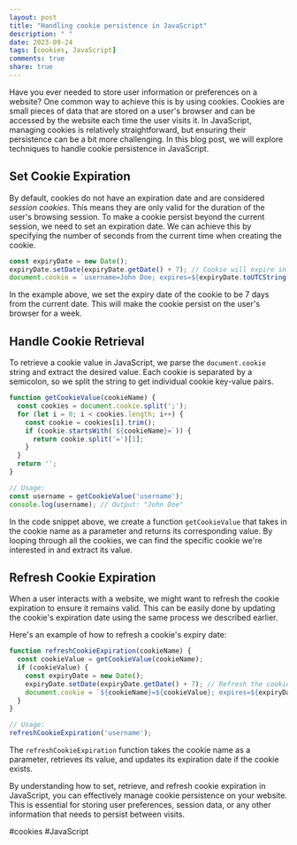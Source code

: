 ```yaml
---
layout: post
title: "Handling cookie persistence in JavaScript"
description: " "
date: 2023-09-24
tags: [cookies, JavaScript]
comments: true
share: true
---
```


Have you ever needed to store user information or preferences on a website? One common way to achieve this is by using cookies. Cookies are small pieces of data that are stored on a user's browser and can be accessed by the website each time the user visits it. In JavaScript, managing cookies is relatively straightforward, but ensuring their persistence can be a bit more challenging. In this blog post, we will explore techniques to handle cookie persistence in JavaScript.

## Set Cookie Expiration

By default, cookies do not have an expiration date and are considered *session cookies*. This means they are only valid for the duration of the user's browsing session. To make a cookie persist beyond the current session, we need to set an expiration date. We can achieve this by specifying the number of seconds from the current time when creating the cookie.

```javascript
const expiryDate = new Date();
expiryDate.setDate(expiryDate.getDate() + 7); // Cookie will expire in 7 days
document.cookie = `username=John Doe; expires=${expiryDate.toUTCString()}`;
```

In the example above, we set the expiry date of the cookie to be 7 days from the current date. This will make the cookie persist on the user's browser for a week.

## Handle Cookie Retrieval

To retrieve a cookie value in JavaScript, we parse the `document.cookie` string and extract the desired value. Each cookie is separated by a semicolon, so we split the string to get individual cookie key-value pairs.

```javascript
function getCookieValue(cookieName) {
  const cookies = document.cookie.split(';');
  for (let i = 0; i < cookies.length; i++) {
    const cookie = cookies[i].trim();
    if (cookie.startsWith(`${cookieName}=`)) {
      return cookie.split('=')[1];
    }
  }
  return '';
}

// Usage:
const username = getCookieValue('username');
console.log(username); // Output: "John Doe"
```

In the code snippet above, we create a function `getCookieValue` that takes in the cookie name as a parameter and returns its corresponding value. By looping through all the cookies, we can find the specific cookie we're interested in and extract its value.

## Refresh Cookie Expiration

When a user interacts with a website, we might want to refresh the cookie expiration to ensure it remains valid. This can be easily done by updating the cookie's expiration date using the same process we described earlier.

Here's an example of how to refresh a cookie's expiry date:

```javascript
function refreshCookieExpiration(cookieName) {
  const cookieValue = getCookieValue(cookieName);
  if (cookieValue) {
    const expiryDate = new Date();
    expiryDate.setDate(expiryDate.getDate() + 7); // Refresh the cookie's expiration to 7 days from now
    document.cookie = `${cookieName}=${cookieValue}; expires=${expiryDate.toUTCString()}`;
  }
}

// Usage:
refreshCookieExpiration('username');
```

The `refreshCookieExpiration` function takes the cookie name as a parameter, retrieves its value, and updates its expiration date if the cookie exists.

By understanding how to set, retrieve, and refresh cookie expiration in JavaScript, you can effectively manage cookie persistence on your website. This is essential for storing user preferences, session data, or any other information that needs to persist between visits.

#cookies #JavaScript